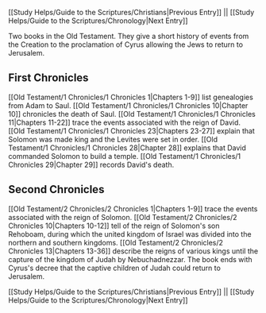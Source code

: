 [[Study Helps/Guide to the Scriptures/Christians|Previous Entry]]  ||  [[Study Helps/Guide to the Scriptures/Chronology|Next Entry]]

 Two books in the Old Testament. They give a short history of events from the Creation to the proclamation of Cyrus allowing the Jews to return to Jerusalem.

## First Chronicles

 [[Old Testament/1 Chronicles/1 Chronicles 1|Chapters 1-9]] list genealogies from Adam to Saul. [[Old Testament/1 Chronicles/1 Chronicles 10|Chapter 10]] chronicles the death of Saul. [[Old Testament/1 Chronicles/1 Chronicles 11|Chapters 11-22]] trace the events associated with the reign of David. [[Old Testament/1 Chronicles/1 Chronicles 23|Chapters 23-27]] explain that Solomon was made king and the Levites were set in order. [[Old Testament/1 Chronicles/1 Chronicles 28|Chapter 28]] explains that David commanded Solomon to build a temple. [[Old Testament/1 Chronicles/1 Chronicles 29|Chapter 29]] records David's death.

## Second Chronicles

 [[Old Testament/2 Chronicles/2 Chronicles 1|Chapters 1-9]] trace the events associated with the reign of Solomon. [[Old Testament/2 Chronicles/2 Chronicles 10|Chapters 10-12]] tell of the reign of Solomon's son Rehoboam, during which the united kingdom of Israel was divided into the northern and southern kingdoms. [[Old Testament/2 Chronicles/2 Chronicles 13|Chapters 13-36]] describe the reigns of various kings until the capture of the kingdom of Judah by Nebuchadnezzar. The book ends with Cyrus's decree that the captive children of Judah could return to Jerusalem.

[[Study Helps/Guide to the Scriptures/Christians|Previous Entry]]  ||  [[Study Helps/Guide to the Scriptures/Chronology|Next Entry]]